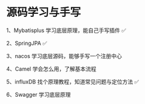 # 源码学习与手写

1、Mybatisplus  学习底层原理，能自己手写插件      ✅     

2、SpringJPA      ✅ 

3、nacos  学习底层源码，能够手写一个注册中心

4、Camel  学会怎么用，了解基本流程     

5、influxDB 找个原理教程，知道常见问题与定位方法    ✅    

6、Swagger  学习底层原理      